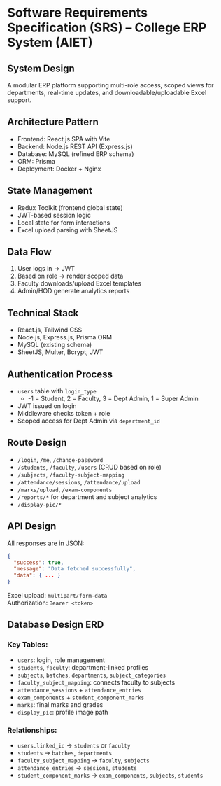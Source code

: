 
# Software Requirements Specification (SRS) – College ERP System (AIET)

## System Design
A modular ERP platform supporting multi-role access, scoped views for departments, real-time updates, and downloadable/uploadable Excel support.

## Architecture Pattern
- Frontend: React.js SPA with Vite
- Backend: Node.js REST API (Express.js)
- Database: MySQL (refined ERP schema)
- ORM: Prisma
- Deployment: Docker + Nginx

## State Management
- Redux Toolkit (frontend global state)
- JWT-based session logic
- Local state for form interactions
- Excel upload parsing with SheetJS

## Data Flow
1. User logs in → JWT
2. Based on role → render scoped data
3. Faculty downloads/upload Excel templates
4. Admin/HOD generate analytics reports

## Technical Stack
- React.js, Tailwind CSS
- Node.js, Express.js, Prisma ORM
- MySQL (existing schema)
- SheetJS, Multer, Bcrypt, JWT

## Authentication Process
- `users` table with `login_type`
  - -1 = Student, 2 = Faculty, 3 = Dept Admin, 1 = Super Admin
- JWT issued on login
- Middleware checks token + role
- Scoped access for Dept Admin via `department_id`

## Route Design
- `/login`, `/me`, `/change-password`
- `/students`, `/faculty`, `/users` (CRUD based on role)
- `/subjects`, `/faculty-subject-mapping`
- `/attendance/sessions`, `/attendance/upload`
- `/marks/upload`, `/exam-components`
- `/reports/*` for department and subject analytics
- `/display-pic/*`

## API Design
All responses are in JSON:
```json
{
  "success": true,
  "message": "Data fetched successfully",
  "data": { ... }
}
```
Excel upload: `multipart/form-data`  
Authorization: `Bearer <token>`

## Database Design ERD

### Key Tables:
- `users`: login, role management
- `students`, `faculty`: department-linked profiles
- `subjects`, `batches`, `departments`, `subject_categories`
- `faculty_subject_mapping`: connects faculty to subjects
- `attendance_sessions` + `attendance_entries`
- `exam_components` + `student_component_marks`
- `marks`: final marks and grades
- `display_pic`: profile image path

### Relationships:
- `users.linked_id` → `students` or `faculty`
- `students` → `batches`, `departments`
- `faculty_subject_mapping` → `faculty`, `subjects`
- `attendance_entries` → `sessions`, `students`
- `student_component_marks` → `exam_components`, `subjects`, `students`
